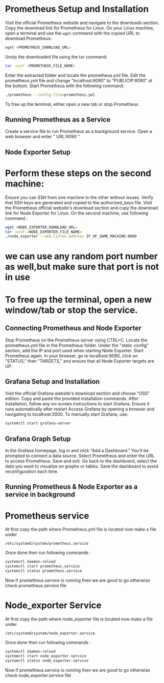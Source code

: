 # Prometheus Setup and Installation
Visit the official Prometheus website and navigate to the downloads section.
Copy the download link for Prometheus for Linux.
On your Linux machine, open a terminal and use the `wget` command with the copied URL to download Prometheus:
   ```bash
   wget <PROMETHEUS_DOWNLOAD_URL>
   ```
Unzip the downloaded file using the tar command: 
   ```bash
tar -xzvf <PROMETHEUS_FILE_NAME>
```
Enter the extracted folder and locate the prometheus.yml file.
Edit the prometheus.yml file and change "localhost:9090" to "PUBLICIP:9090" at the bottom.
Start Prometheus with the following command: 
   ```bash
./prometheus --config.file=prometheus.yml
```
To free up the terminal, either open a new tab or stop Prometheus
## Running Prometheus as a Service
Create a service file to run Prometheus as a background service.
Open a web browser and enter " URL:9090 "
## Node Exporter Setup
# Perform these steps on the second machine:
Ensure you can SSH from one machine to the other without issues. Verify that SSH keys are generated and copied to the authorized_keys file.
Visit the Prometheus official website's download section and copy the download link for Node Exporter for Linux.
On the second machine, use following command :
```bash
wget <NODE_EXPORTER_DOWNLOAD_URL>
tar -xzvf <NODE_EXPORTER_FILE_NAME>
./node_exporter --web.listen-address IP_OF_SAME_MACHINE:8080
```
# we can use any random port number as well,but make sure that port is not in use
# To free up the terminal, open a new window/tab or stop the service.
## Connecting Prometheus and Node Exporter
Stop Prometheus on the Prometheus server using CTRL+C.
Locate the prometheus.yml file in the Prometheus folder.
Under the "static config" section, add the IP and port used when starting Node Exporter.
Start Prometheus again.
In your browser, go to localhost:9090, click on "STATUS," then "TARGETS," and ensure that all Node Exporter targets are UP.
## Grafana Setup and Installation
Visit the official Grafana website's download section and choose "OSS" edition.
Copy and paste the provided installation commands.
After installation, follow any on-screen instructions to start Grafana. Ensure it runs automatically after restart
Access Grafana by opening a browser and navigating to localhost:3000.
To manually start Grafana, use: 
```bash
systemctl start grafana-server
```
##    Grafana Graph Setup
In the Grafana homepage, log in and click "Add a Dashboard."
You'll be prompted to connect a data source. Select Prometheus and enter the URL to access Prometheus. Save and exit.
Go back to the dashboard, select the data you want to visualize on graphs or tables.
Save the dashboard to avoid reconfiguration each time.

## Running Prometheus & Node Exporter as a service in background
# Prometheus service
At first copy the path where Prometheus.yml file is located
now make a file under 
```
/etc/systemd/system/prometheus.service
```
Once done then run following commands : 
```bash
systemctl daemon-reload
systemctl start prometheus.service
systemctl status prometheus.service
```
Now if prometheus.service is running then we are good to go otherwise check prometheus.service file
# Node_exporter Service
At first copy the path where node_exporter file is located
now make a file under 
```
/etc/systemd/system/node_exporter.service
```
Once done then run following commands : 
```bash
systemctl daemon-reload
systemctl start node_exporter.service
systemctl status node_exporter.service
```
Now if prometheus.service is running then we are good to go otherwise check node_exporter.service file
